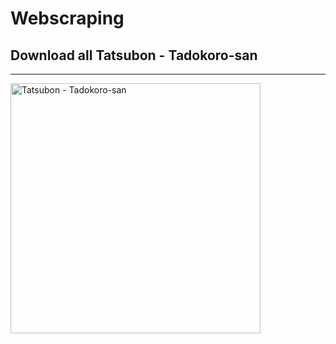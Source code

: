 # Webscraping

## Download all Tatsubon - Tadokoro-san

---

<img alt="Tatsubon - Tadokoro-san" src="https://scontent.fbkk4-1.fna.fbcdn.net/v/t1.6435-9/50948208_1545575498919355_2935373777585831936_n.jpg?_nc_cat=107&ccb=1-5&_nc_sid=cdbe9c&_nc_eui2=AeEU6Yy9BKzlLb5h-z9bw0kxXW39ZFT9WlBdbf1kVP1aUIZOpweXnOT4DzEyRlO6ri-ZzE4kfI3asEq5E7OB_Ej8&_nc_ohc=4OY-zi0mVecAX8yuWlU&_nc_ht=scontent.fbkk4-1.fna&oh=00_AT_OmupJGx5HP19sBFuE_p5wFuazAQZJ8ayPN_eKnCAnKg&oe=626B0D13" width="400">
